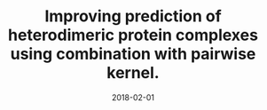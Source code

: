 ---
title: "Improving prediction of heterodimeric protein complexes using combination with pairwise kernel."
collection: publications
permalink: /publications/2018-02-01-Improving-prediction-of-heterodimeric-protein-complexes-using-combination-with-pairwise-kernel
date: 2018-02-01
paperurl: 'https://doi.org/10.1186/s12859-018-2017-5'
citation: 'P.&nbsp;Ruan, M.&nbsp;Hayashida, T.&nbsp;Akutsu, &amp; J.-P. Vert.
Improving prediction of heterodimeric protein complexes using combination with pairwise kernel.
<em>BMC Bioinform.</em>, 19:39, 2018.'
---